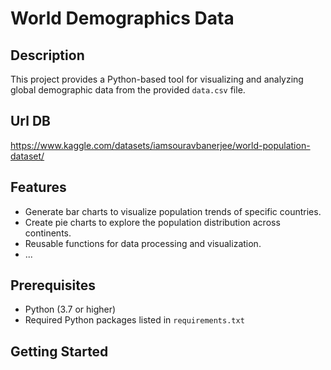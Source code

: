 # World Demographics Data

## Description

This project provides a Python-based tool for visualizing and analyzing global demographic data from the provided `data.csv` file.

## Url DB
https://www.kaggle.com/datasets/iamsouravbanerjee/world-population-dataset/

## Features

- Generate bar charts to visualize population trends of specific countries.
- Create pie charts to explore the population distribution across continents.
- Reusable functions for data processing and visualization.
- ...

## Prerequisites

- Python (3.7 or higher)
- Required Python packages listed in `requirements.txt`

## Getting Started
